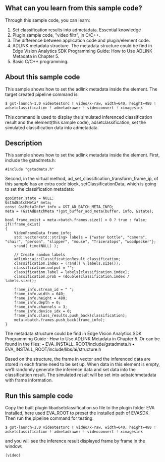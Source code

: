 ## What can you learn from this sample code?

Through this sample code, you can learn:
1.	Set classification results into admetadata.
Essential knowledge
1.	Plugin sample code, "video filtr", in C/C++.
2.	The difference between application code and plugin/element code.
3.	ADLINK metadata structure. The metadata structure could be find in Edge Vision Analytics SDK Programming Guide: How to Use ADLINK Metadata in Chapter 5.
4.	Basic C/C++ programming.

## About this sample code

This sample shows how to set the adlink metadata inside the element. The target created pipeline command is:

    $ gst-launch-1.0 videotestsrc ! video/x-raw, width=640, height=480 ! adsetclassification ! admetadrawer ! videoconvert ! ximagesink
    
This command is used to display the simulated inferenced classification result and the element(this sample code), adsetclassification, set the simulated classification data into admetadata.

## Description

This sample shows how to set the adlink metadata inside the element. First, include the gstadmeta.h:

    #include "gstadmeta.h"
    
Second, in the virtual method, ad_set_classification_transform_frame_ip, of this sample has an extra code block, setClassificationData, which is going to set the classification metadata:

    gpointer state = NULL;
    GstAdBatchMeta* meta;
    const GstMetaInfo* info = GST_AD_BATCH_META_INFO;
    meta = (GstAdBatchMeta *)gst_buffer_add_meta(buffer, info, &state);
        
    bool frame_exist = meta->batch.frames.size() > 0 ? true : false;
    if(!frame_exist)
    {
        VideoFrameData frame_info;
	    std::vector<std::string> labels = {"water bottle", "camera", "chair", "person", "slipper", "mouse", "Triceratops", "woodpecker"};
	    srand( time(NULL) );
		
	    // Create random labels
	    adlink::ai::ClassificationResult classification;
	    classification.index = (rand() % labels.size());
	    classification.output = "";
	    classification.label = labels[classification.index];
	    classification.prob = (double)classification.index / labels.size();

        frame_info.stream_id = " ";
	    frame_info.width = 640;
        frame_info.height = 480;
        frame_info.depth = 0;
        frame_info.channels = 3;
        frame_info.device_idx = 0;
        frame_info.class_results.push_back(classification);
	    meta->batch.frames.push_back(frame_info);
    }

The metadata structure could be find in Edge Vision Analytics SDK Programming Guide : How to Use ADLINK Metadata in Chapter 5. Or can be found in the files:
•	EVA_INSTALL_ROOT/include/gstadmeta.h
•	EVA_INSTALL_ROOT/include/libs/ai/structure.h

Based on the structure, the frame in vector and the inferenced data are stored in each frame need to be set up. When data in this element is empty, we’ll randomly generate the inference data and set data into the classification result. The simulated result will be set into adbatchmetadata with frame information.

## Run this sample code

Copy the built plugin libadsetclassification.so file to the plugin folder EVA installed, here used EVA_ROOT to preset the installed path of EVASDK. Then run the pipeline command for testing:

    $ gst-launch-1.0 videotestsrc ! video/x-raw, width=640, height=480 ! adsetclassification ! admetadrawer ! videoconvert ! ximagesink
and you will see the inference result displayed frame by frame in the window:

    (video)

